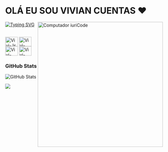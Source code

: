 # OLÁ EU SOU VIVIAN CUENTAS ❤️
<img src="https://raw.githubusercontent.com/MicaelliMedeiros/micaellimedeiros/master/image/computer-illustration.png" min-width="400px" max-width="400px" width="400px" align="right" alt="Computador iuriCode">


[![Typing SVG](https://readme-typing-svg.herokuapp.com/?color=fff&size=35&center=true&vCenter=true&width=1000&lines=Bem+vindo+ao+meu+perfil+do+GitHub!+:%29)](https://git.io/typing-svg)

 <p> </p>
<div style="display: inline_block"><br>
<img align="center" alt="Vivi-Js" height="30" width="40"src="https://cdn.jsdelivr.net/gh/devicons/devicon/icons/javascript/javascript-original.svg" /> 
<img align="center" alt="Vivi-Git" height="30" width="40"src="https://cdn.jsdelivr.net/gh/devicons/devicon/icons/git/git-original.svg"/>

<img align="center" alt="Vivi-HTML" height="30" width="40"  src="https://cdn.jsdelivr.net/gh/devicons/devicon/icons/html5/html5-original.svg"/>
<img align="center" alt="Vivi-css" height="30" width="40" src="https://cdn.jsdelivr.net/gh/devicons/devicon/icons/css3/css3-original.svg" />


    

### GitHub Stats
![GitHub Stats](https://github-readme-stats.vercel.app/api?username=vivianrcc&theme=dark&bg_color=000&border_color=30A3DC&show_icons=true&icon_color=30A3DC&title_color=E94D5F&text_color=FFF)

<a href="https://www.instagram.com/vivianrc_c" target="_blank"><img src="https://img.shields.io/badge/-Instagram-%23E4405F?style=for-the-badge&logo=instagram&logoColor=white">

